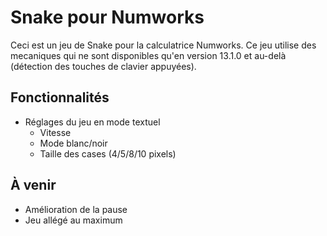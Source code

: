 # Snake pour Numworks

Ceci est un jeu de Snake pour la calculatrice Numworks.
Ce jeu utilise des mecaniques qui ne sont disponibles qu'en version 13.1.0 et au-delà (détection des touches de clavier appuyées).

## Fonctionnalités

- Réglages du jeu en mode textuel
    - Vitesse
    - Mode blanc/noir
    - Taille des cases (4/5/8/10 pixels)

## À venir

- Amélioration de la pause
- Jeu allégé au maximum
